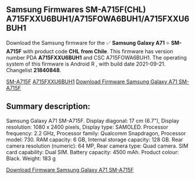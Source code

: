 <h2>Samsung Firmwares SM-A715F(CHL) A715FXXU6BUH1/A715FOWA6BUH1/A715FXXU6BUH1</h2>
Download the Samsung firmware for the ✅ <strong>Samsung Galaxy A71 </strong> ⭐ <strong>SM-A715F</strong> with product code <strong>CHL</strong> <strong> from Chile</strong>. This firmware has version number PDA <strong>A715FXXU6BUH1</strong> and CSC A715FOWA6BUH1. The operating system of this firmware is Android R , with build date 2021-09-21. Changelist <strong>21840848</strong>.


[SM-A715F](https://samfirm.shop/samsung/model/SM-A715F)
[A715FXXU6BUH1](https://samfirm.shop/samsung/pda/A715FXXU6BUH1)
[Download Firmware Samsung Galaxy A71 SM-A715F](https://samfirm.shop/samsung/firmware/457572)
<h2>Summary description:</h2>
<p>Samsung Galaxy A71 SM-A715F. Display diagonal: 17 cm (6.7"), Display resolution: 1080 x 2400 pixels, Display type: SAMOLED. Processor frequency: 2.2 GHz, Processor family: Qualcomm Snapdragon, Processor model: 730. RAM capacity: 6 GB, Internal storage capacity: 128 GB. Rear camera resolution (numeric): 64 MP, Rear camera type: Quad camera. SIM card capability: Dual SIM. Battery capacity: 4500 mAh. Product colour: Black. Weight: 183 g</p>


[Download Firmware Samsung Galaxy A71 SM-A715F](https://samfirm.shop/samsung/firmware/457572)

